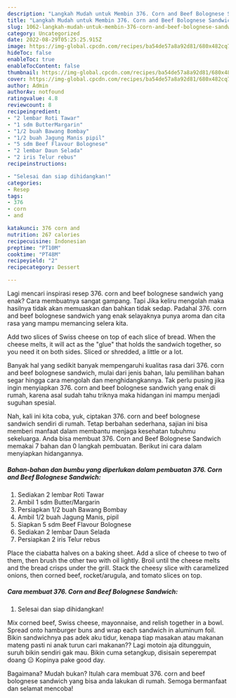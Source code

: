 ```yaml
---
description: "Langkah Mudah untuk Membin 376. Corn and Beef Bolognese Sandwich yang Enak Banget"
title: "Langkah Mudah untuk Membin 376. Corn and Beef Bolognese Sandwich yang Enak Banget"
slug: 1062-langkah-mudah-untuk-membin-376-corn-and-beef-bolognese-sandwich-yang-enak-banget
category: Uncategorized
date: 2022-08-29T05:25:25.915Z
image: https://img-global.cpcdn.com/recipes/ba54de57a8a92d81/680x482cq70/376-corn-and-beef-bolognese-sandwich-foto-resep-utama.jpg
hideToc: false
enableToc: true
enableTocContent: false
thumbnail: https://img-global.cpcdn.com/recipes/ba54de57a8a92d81/680x482cq70/376-corn-and-beef-bolognese-sandwich-foto-resep-utama.jpg
cover: https://img-global.cpcdn.com/recipes/ba54de57a8a92d81/680x482cq70/376-corn-and-beef-bolognese-sandwich-foto-resep-utama.jpg
author: Admin
authorAv: notfound
ratingvalue: 4.8
reviewcount: 8
recipeingredient:
- "2 lembar Roti Tawar"
- "1 sdm ButterMargarin"
- "1/2 buah Bawang Bombay"
- "1/2 buah Jagung Manis pipil"
- "5 sdm Beef Flavour Bolognese"
- "2 lembar Daun Selada"
- "2 iris Telur rebus"
recipeinstructions:

- "Selesai dan siap dihidangkan!"
categories:
- Resep
tags:
- 376
- corn
- and

katakunci: 376 corn and 
nutrition: 267 calories
recipecuisine: Indonesian
preptime: "PT10M"
cooktime: "PT48M"
recipeyield: "2"
recipecategory: Dessert

---
```



Lagi mencari inspirasi resep 376. corn and beef bolognese sandwich yang enak? Cara membuatnya sangat gampang. Tapi Jika keliru mengolah maka hasilnya tidak akan memuaskan dan bahkan tidak sedap. Padahal 376. corn and beef bolognese sandwich yang enak selayaknya punya aroma dan cita rasa yang mampu memancing selera kita.


Add two slices of Swiss cheese on top of each slice of bread. When the cheese melts, it will act as the &#34;glue&#34; that holds the sandwich together, so you need it on both sides. Sliced or shredded, a little or a lot.

Banyak hal yang sedikit banyak mempengaruhi kualitas rasa dari 376. corn and beef bolognese sandwich, mulai dari jenis bahan, lalu pemilihan bahan segar hingga cara mengolah dan menghidangkannya. Tak perlu pusing jika ingin menyiapkan 376. corn and beef bolognese sandwich yang enak di rumah, karena asal sudah tahu triknya maka hidangan ini mampu menjadi suguhan spesial.


Nah, kali ini kita coba, yuk, ciptakan 376. corn and beef bolognese sandwich sendiri di rumah. Tetap berbahan sederhana, sajian ini bisa memberi manfaat dalam membantu menjaga kesehatan tubuhmu sekeluarga. Anda bisa membuat 376. Corn and Beef Bolognese Sandwich memakai 7 bahan dan 0 langkah pembuatan. Berikut ini cara dalam menyiapkan hidangannya.

<!--inarticleads1-->

##### Bahan-bahan dan bumbu yang diperlukan dalam pembuatan 376. Corn and Beef Bolognese Sandwich:

1. Sediakan 2 lembar Roti Tawar
1. Ambil 1 sdm Butter/Margarin
1. Persiapkan 1/2 buah Bawang Bombay
1. Ambil 1/2 buah Jagung Manis, pipil
1. Siapkan 5 sdm Beef Flavour Bolognese
1. Sediakan 2 lembar Daun Selada
1. Persiapkan 2 iris Telur rebus


Place the ciabatta halves on a baking sheet. Add a slice of cheese to two of them, then brush the other two with oil lightly. Broil until the cheese melts and the bread crisps under the grill. Stack the cheesy slice with caramelized onions, then corned beef, rocket/arugula, and tomato slices on top. 

<!--inarticleads2-->

##### Cara membuat 376. Corn and Beef Bolognese Sandwich:


1. Selesai dan siap dihidangkan!

Mix corned beef, Swiss cheese, mayonnaise, and relish together in a bowl. Spread onto hamburger buns and wrap each sandwich in aluminum foil. Bikin sandwichnya pas adek aku tidur, kenapa tiap masakan atau makanan mateng pasti ni anak turun cari makanan?? Lagi motoin aja ditungguin, suruh bikin sendiri gak mau. Bikin cuma setangkup, disisain seperempat doang 😑 Kopinya pake good day. 

Bagaimana? Mudah bukan? Itulah cara membuat 376. corn and beef bolognese sandwich yang bisa anda lakukan di rumah. Semoga bermanfaat dan selamat mencoba!
